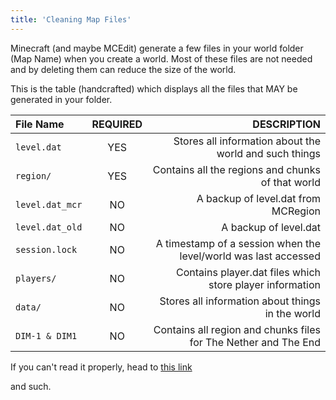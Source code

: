 ```yaml
---
title: 'Cleaning Map Files'
---
```


Minecraft (and maybe MCEdit) generate a few files in your world folder (Map Name) when you create a world. Most of these files
are not needed and by deleting them can reduce the size of the world.

This is the table (handcrafted) which displays all the files that MAY be generated in your folder.

| File Name  |  REQUIRED  |  DESCRIPTION  |
|:------------------|:------------:|---------------:|
|   `level.dat`     |    YES     | Stores all information about the world and such things  |
|   `region/`       |    YES     | Contains all the regions and chunks of that world       |
|   `level.dat_mcr` |    NO      | A backup of level.dat from MCRegion                     |
|   `level.dat_old` |    NO      | A backup of level.dat                                   |
|   `session.lock`  |    NO      | A timestamp of a session when the level/world was last accessed  |
|   `players/`      |    NO      | Contains player.dat files which store player information|
|   `data/`         |    NO      | Stores all information about things in the world        |
|   `DIM-1 & DIM1`  |    NO      | Contains all region and chunks files for The Nether and The End        |

If you can't read it properly, head to [this link](https://github.com/GamersNetworkMC/MapDocs/blob/master/docs/packaging/cleaning_guideline.md)

and such.
